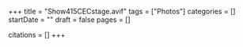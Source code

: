 +++
title = "Show415CECstage.avif"
tags = ["Photos"]
categories = []
startDate = ""
draft = false
pages = []

citations = []
+++
